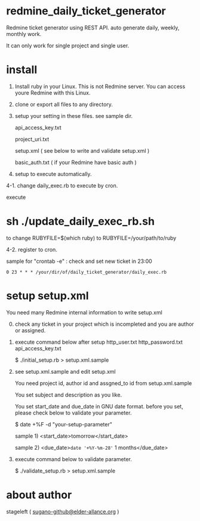 # redmine_daily_ticket_generator
Redmine ticket generator using REST API. auto generate daily, weekly, monthly work.

It can only work for single project and single user.

# install

 1. Install ruby in your Linux.
    This is not Redmine server.
    You can access youre Redmine with this Linux.

 2. clone or export all files to any directory.

 3. setup your setting in these files. see sample dir.

    api_access_key.txt

    project_uri.txt

    setup.xml ( see below to write and validate setup.xml )

    basic_auth.txt ( if your Redmine have basic auth )

 4. setup to execute automatically.

  4-1. change daily_exec.rb to execute by cron.

   execute 

   # sh ./update_daily_exec_rb.sh

   to change RUBYFILE=$(which ruby) to RUBYFILE=/your/path/to/ruby

  4-2. register to cron.

   sample for "crontab -e" : check and set new ticket in 23:00

    0 23 * * * /your/dir/of/daily_ticket_generator/daily_exec.rb

# setup setup.xml

  You need many Redmine internal information to write setup.xml 

  0. check any ticket in your project
     which is incompleted and you are author or assigned.
 
  1. execute command below
     after setup  http_user.txt http_password.txt api_access_key.txt

     $ ./initial_setup.rb > setup.xml.sample

  2. see setup.xml.sample and edit setup.xml

     You need project id, author id and assgned_to id from setup.xml.sample

     You set subject and description as you like.

     You set start_date and due_date in GNU date format.
     before you set, please check below to validate your parameter.

     $ date +%F -d "your-setup-parameter"

     sample 1)
        <start_date>tomorrow</start_date>

     sample 2)
        <due_date>`date '+%Y-%m-28'` 1 months</due_date>

  3. execute command below to validate parameter.

     $ ./validate_setup.rb > setup.xml.sample

# about author

  stageleft ( sugano-github@elder-allance.org )

